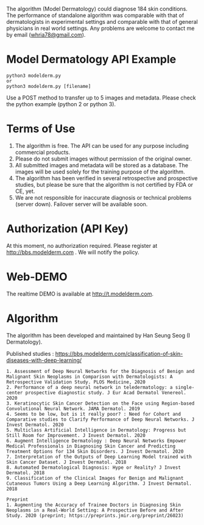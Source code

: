 The algorithm (Model Dermatology) could diagnose 184 skin conditions. The performance of standalone algorithm was comparable with that of dermatologists in experimental settings and comparable with that of general physicians in real world settings. Any problems are welcome to contact me by email (whria78@gmail.com).

# Model Dermatology API Example

<pre><code>python3 modelderm.py
or
python3 modelderm.py [filename]
</code></pre>

Use a POST method to transfer up to 5 images and metadata. Please check the python example (python 2 or python 3). 

# Terms of Use
1) The algorithm is free. The API can be used for any purpose including commercial products.
2) Please do not submit images without permission of the original owner. 
3) All submitted images and metadata will be stored as a database. The images will be used solely for the training purpose of the algorithm. 
4) The algorithm has been verified in several retrospective and prospective studies, but please be sure that the algorithm is not certified by FDA or CE, yet.
5) We are not responsible for inaccurate diagnosis or technical problems (server down). Failover server will be available soon.

# Authorization (API Key)
At this moment, no authorization required. Please register at http://bbs.modelderm.com . We will notify the policy.

# Web-DEMO
The realtime DEMO is available at http://t.modelderm.com.

# Algorithm
The algorithm has been developed and maintained by Han Seung Seog (I Dermatology).

Published studies : https://bbs.modelderm.com/classification-of-skin-diseases-with-deep-learning/

```
1. Assessment of Deep Neural Networks for the Diagnosis of Benign and Malignant Skin Neoplasms in Comparison with Dermatologists: A Retrospective Validation Study. PLOS Medicine, 2020
2. Performance of a deep neural network in teledermatology: a single‐center prospective diagnostic study. J Eur Acad Dermatol Venereol. 2020
3. Keratinocytic Skin Cancer Detection on the Face using Region-based Convolutional Neural Network. JAMA Dermatol. 2019
4. Seems to be low, but is it really poor? : Need for Cohort and Comparative studies to Clarify Performance of Deep Neural Networks. J Invest Dermatol. 2020
5. Multiclass Artificial Intelligence in Dermatology: Progress but Still Room for Improvement. J Invest Dermatol. 2020
6. Augment Intelligence Dermatology : Deep Neural Networks Empower Medical Professionals in Diagnosing Skin Cancer and Predicting Treatment Options for 134 Skin Disorders. J Invest Dermatol. 2020
7. Interpretation of the Outputs of Deep Learning Model trained with Skin Cancer Dataset. J Invest Dermatol. 2018
8. Automated Dermatological Diagnosis: Hype or Reality? J Invest Dermatol. 2018
9. Classification of the Clinical Images for Benign and Malignant Cutaneous Tumors Using a Deep Learning Algorithm. J Invest Dermatol. 2018

Preprint
1. Augmenting the Accuracy of Trainee Doctors in Diagnosing Skin Neoplasms in a Real-World Setting: A Prospective Before and After Study. 2020 (preprint; https://preprints.jmir.org/preprint/26023)
```
